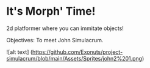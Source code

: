 # It's Morph' Time!

2d platformer where you can immitate objects!

Objectives: To meet John Simulacrum.

![alt text] (https://github.com/Exonuts/project-simulacrum/blob/main/Assets/Sprites/john2%201.png)
